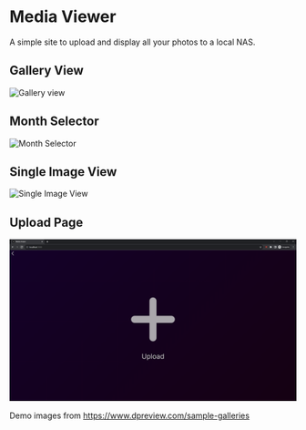
# Media Viewer

A simple site to upload and display all your photos to a local NAS.

## Gallery View
![Gallery view](./demo/demo1.png)

## Month Selector
![Month Selector](./demo/demo2.png)

## Single Image View
![Single Image View](./demo/demo3.png)

## Upload Page
![Upload Page](./demo/demo4.png)

Demo images from https://www.dpreview.com/sample-galleries
